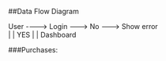 ##Data Flow Diagram

User ----> Login ---> No ---> Show error		
						|
						|
					 YES
					 	|
					 	|
				Dashboard


###Purchases:
	
	
	